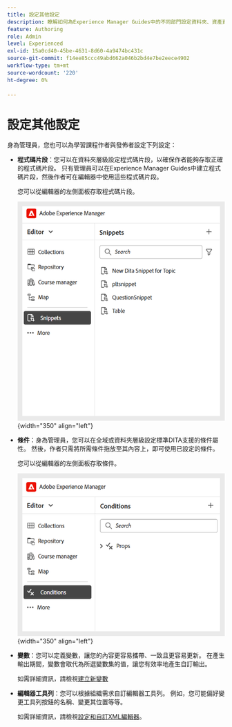 ```yaml
---
title: 設定其他設定
description: 瞭解如何為Experience Manager Guides中的不同部門設定資料夾、資產資料夾、變數、代碼片段、條件等。
feature: Authoring
role: Admin
level: Experienced
exl-id: 15a0cd40-45be-4631-8d60-4a9474bc431c
source-git-commit: f14ee85ccc49abd662a046b2bd4e7be2eece4902
workflow-type: tm+mt
source-wordcount: '220'
ht-degree: 0%

---
```


# 設定其他設定

身為管理員，您也可以為學習課程作者與發佈者設定下列設定：

- **程式碼片段**：您可以在資料夾層級設定程式碼片段，以確保作者能夠存取正確的程式碼片段。 只有管理員可以在Experience Manager Guides中建立程式碼片段，然後作者可在編輯器中使用這些程式碼片段。

  您可以從編輯器的左側面板存取程式碼片段。

  ![](assets/create-snippets.png){width="350" align="left"}
- **條件**：身為管理員，您可以在全域或資料夾層級設定標準DITA支援的條件屬性。 然後，作者只需將所需條件拖放至其內容上，即可使用已設定的條件。

  您可以從編輯器的左側面板存取條件。

  ![](assets/create-conditions.png){width="350" align="left"}
- **變數**：您可以定義變數，讓您的內容更容易攜帶、一致且更容易更新。 在產生輸出期間，變數會取代為所選變數集的值，讓您有效率地產生自訂輸出。

  如需詳細資訊，請檢視[建立新變數](../native-pdf/native-pdf-variables.md#create-a-new-variable)

- **編輯器工具列**：您可以根據組織需求自訂編輯器工具列。 例如，您可能偏好變更工具列按鈕的名稱、變更其位置等等。

  如需詳細資訊，請檢視[設定和自訂XML編輯器](../cs-install-guide/conf-folder-level.md#configure-and-customize-the-xml-editor-id2065g300o5z)。
